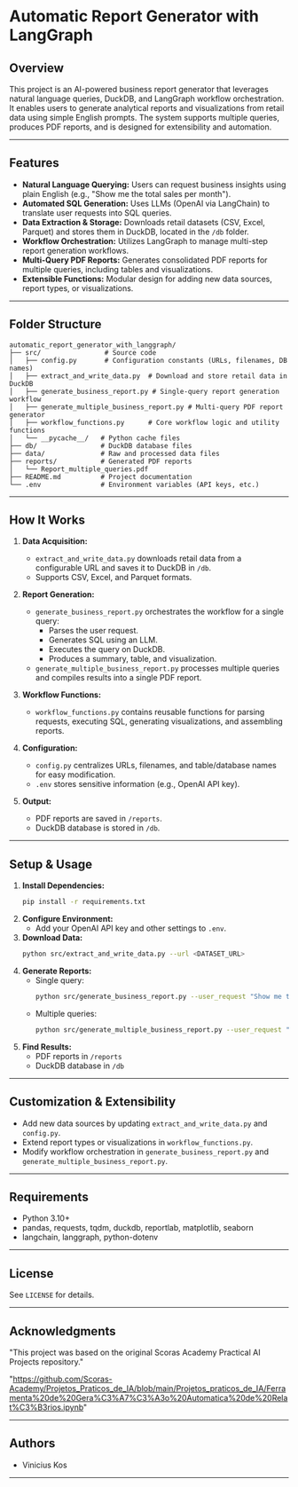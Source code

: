# Automatic Report Generator with LangGraph

## Overview
This project is an AI-powered business report generator that leverages natural language queries, DuckDB, and LangGraph workflow orchestration. It enables users to generate analytical reports and visualizations from retail data using simple English prompts. The system supports multiple queries, produces PDF reports, and is designed for extensibility and automation.

---

## Features
- **Natural Language Querying:** Users can request business insights using plain English (e.g., "Show me the total sales per month").
- **Automated SQL Generation:** Uses LLMs (OpenAI via LangChain) to translate user requests into SQL queries.
- **Data Extraction & Storage:** Downloads retail datasets (CSV, Excel, Parquet) and stores them in DuckDB, located in the `/db` folder.
- **Workflow Orchestration:** Utilizes LangGraph to manage multi-step report generation workflows.
- **Multi-Query PDF Reports:** Generates consolidated PDF reports for multiple queries, including tables and visualizations.
- **Extensible Functions:** Modular design for adding new data sources, report types, or visualizations.

---

## Folder Structure
```
automatic_report_generator_with_langgraph/
├── src/                # Source code
│   ├── config.py       # Configuration constants (URLs, filenames, DB names)
│   ├── extract_and_write_data.py  # Download and store retail data in DuckDB
│   ├── generate_business_report.py # Single-query report generation workflow
│   ├── generate_multiple_business_report.py # Multi-query PDF report generator
│   ├── workflow_functions.py      # Core workflow logic and utility functions
│   └── __pycache__/   # Python cache files
├── db/                # DuckDB database files
├── data/              # Raw and processed data files
├── reports/           # Generated PDF reports
│   └── Report_multiple_queries.pdf
├── README.md          # Project documentation
└── .env               # Environment variables (API keys, etc.)
```

---

## How It Works
1. **Data Acquisition:**
	- `extract_and_write_data.py` downloads retail data from a configurable URL and saves it to DuckDB in `/db`.
	- Supports CSV, Excel, and Parquet formats.

2. **Report Generation:**
	- `generate_business_report.py` orchestrates the workflow for a single query:
	  - Parses the user request.
	  - Generates SQL using an LLM.
	  - Executes the query on DuckDB.
	  - Produces a summary, table, and visualization.
	- `generate_multiple_business_report.py` processes multiple queries and compiles results into a single PDF report.

3. **Workflow Functions:**
	- `workflow_functions.py` contains reusable functions for parsing requests, executing SQL, generating visualizations, and assembling reports.

4. **Configuration:**
	- `config.py` centralizes URLs, filenames, and table/database names for easy modification.
	- `.env` stores sensitive information (e.g., OpenAI API key).

5. **Output:**
	- PDF reports are saved in `/reports`.
	- DuckDB database is stored in `/db`.

---

## Setup & Usage
1. **Install Dependencies:**
	```bash
	pip install -r requirements.txt
	```
2. **Configure Environment:**
	- Add your OpenAI API key and other settings to `.env`.
3. **Download Data:**
	```bash
	python src/extract_and_write_data.py --url <DATASET_URL>
	```
4. **Generate Reports:**
	- Single query:
	  ```bash
	  python src/generate_business_report.py --user_request "Show me the total sales per month"
	  ```
	- Multiple queries:
	  ```bash
	  python src/generate_multiple_business_report.py --user_request "Show me the total Quantity per country" "Show me the total sales per month"
	  ```
5. **Find Results:**
	- PDF reports in `/reports`
	- DuckDB database in `/db`

---

## Customization & Extensibility
- Add new data sources by updating `extract_and_write_data.py` and `config.py`.
- Extend report types or visualizations in `workflow_functions.py`.
- Modify workflow orchestration in `generate_business_report.py` and `generate_multiple_business_report.py`.

---

## Requirements
- Python 3.10+
- pandas, requests, tqdm, duckdb, reportlab, matplotlib, seaborn
- langchain, langgraph, python-dotenv

---

## License
See `LICENSE` for details.

---
## Acknowledgments
"This project was based on the original Scoras Academy Practical AI Projects repository."

"https://github.com/Scoras-Academy/Projetos_Praticos_de_IA/blob/main/Projetos_praticos_de_IA/Ferramenta%20de%20Gera%C3%A7%C3%A3o%20Automatica%20de%20Relat%C3%B3rios.ipynb"

---

## Authors
- Vinicius Kos

---


